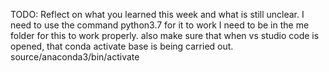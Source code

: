 TODO: Reflect on what you learned this week and what is still unclear.
I need to use the command python3.7 for it to work
I need to be in the me folder for this to work properly.
also make sure that when vs studio code is opened, that conda activate base is being carried out.
source/anaconda3/bin/activate